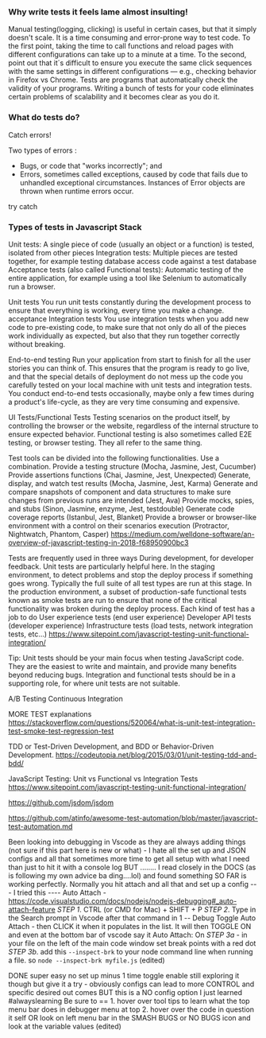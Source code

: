 
### Why write tests it feels lame almost insulting! 
Manual testing(logging, clicking) is useful in certain cases, but that it simply doesn't scale.
It is a time consuming and error-prone way to test code. To the first point, taking the time to call functions and reload pages with different configurations can take up to a minute at a time. To the second, point out that it´s difficult to ensure you execute the same click sequences with the same settings in different configurations — e.g., checking behavior in Firefox vs Chrome. Tests are programs that automatically check the validity of your programs. Writing a bunch of tests for your code eliminates certain problems of scalability and it becomes clear as you do it.

### What do tests do?
Catch errors!

Two types of errors :
- Bugs, or code that "works incorrectly"; and
- Errors, sometimes called exceptions, caused by code that fails due to unhandled exceptional circumstances. Instances of Error objects are thrown when runtime errors occur.

try catch 
### Types of tests in Javascript Stack
Unit tests: A single piece of code (usually an object or a function) is tested, isolated from other pieces
Integration tests: Multiple pieces are tested together, for example testing database access code against a test database
Acceptance tests (also called Functional tests): Automatic testing of the entire application, for example using a tool like Selenium to automatically run a browser.

Unit tests
You run unit tests constantly during the development process to ensure that everything is working, every time you make a change.
acceptance 
Integration tests
You use integration tests when you add new code to pre-existing code, to make sure that not only do all of the pieces work individually as expected, but also that they run together correctly without breaking.

End-to-end testing
Run your application from start to finish for all the user stories you can think of. This ensures that the program is ready to go live, and that the special details of deployment do not mess up the code you carefully tested on your local machine with unit tests and integration tests. You conduct end-to-end tests occasionally, maybe only a few times during a product's life-cycle, as they are very time consuming and expensive.

UI Tests/Functional Tests
Testing scenarios on the product itself, by controlling the browser or the website, regardless of the internal structure to ensure expected behavior.
Functional testing is also sometimes called E2E testing, or browser testing. They all refer to the same thing.

Test tools can be divided into the following functionalities. Use a combination.
Provide a testing structure (Mocha, Jasmine, Jest, Cucumber)
Provide assertions functions (Chai, Jasmine, Jest, Unexpected)
Generate, display, and watch test results (Mocha, Jasmine, Jest, Karma)
Generate and compare snapshots of component and data structures to make sure changes from previous runs are intended (Jest, Ava)
Provide mocks, spies, and stubs (Sinon, Jasmine, enzyme, Jest, testdouble)
Generate code coverage reports (Istanbul, Jest, Blanket)
Provide a browser or browser-like environment with a control on their scenarios execution (Protractor, Nightwatch, Phantom, Casper)
https://medium.com/welldone-software/an-overview-of-javascript-testing-in-2018-f68950900bc3

Tests are frequently used in three ways
During development, for developer feedback. Unit tests are particularly helpful here.
In the staging environment, to detect problems and stop the deploy process if something goes wrong. Typically the full suite of all test types are run at this stage.
In the production environment, a subset of production-safe functional tests known as smoke tests are run to ensure that none of the critical functionality was broken during the deploy process.
Each kind of test has a job to do
User experience tests (end user experience)
Developer API tests (developer experience)
Infrastructure tests (load tests, network integration tests, etc…)
https://www.sitepoint.com/javascript-testing-unit-functional-integration/

Tip:
Unit tests should be your main focus when testing JavaScript code. They are the easiest to write and maintain, and provide many benefits beyond reducing bugs. Integration and functional tests should be in a supporting role, for where unit tests are not suitable.

A/B Testing 
Continuous Integration

MORE TEST explanations
https://stackoverflow.com/questions/520064/what-is-unit-test-integration-test-smoke-test-regression-test

TDD or Test-Driven Development, and BDD or Behavior-Driven Development.
https://codeutopia.net/blog/2015/03/01/unit-testing-tdd-and-bdd/

JavaScript Testing: Unit vs Functional vs Integration Tests
https://www.sitepoint.com/javascript-testing-unit-functional-integration/

https://github.com/jsdom/jsdom

https://github.com/atinfo/awesome-test-automation/blob/master/javascript-test-automation.md




Been looking into debugging in Vscode as they are always adding things (not sure if this part here is new or what) - I hate all the set up and JSON configs and all that sometimes more time to get all setup with what I need than just to hit it with a console log BUT ........ I read closely in the DOCS (as is following my own advice ba ding....lol) and found something SO FAR is working perfectly. Normally you hit attach and all that and set up a config ---
I tried this ----  Auto Attach -  https://code.visualstudio.com/docs/nodejs/nodejs-debugging#_auto-attach-feature
*STEP 1*. CTRL (or CMD for Mac) + SHIFT + P
*STEP 2*. Type in the Search prompt in Vscode after that command in 1 -- Debug Toggle Auto Attach - then CLICK it when it populates in the list. It will then TOGGLE ON and even at the bottom bar of vscode say it Auto Attach: On
*STEP 3a* - in your file on the left of the main code window set break points with a red dot
*STEP 3b*. add this `--inspect-brk` to your node command line when running a file. so `node --inspect-brk myfile.js` (edited) 

DONE
super easy no set up minus 1 time toggle enable
still exploring it though but give it a try - obviously configs can lead to more CONTROL and specific desired out comes BUT this is a NO config option I just learned #alwayslearning
Be sure to == 1. hover over tool tips to learn what the top menu bar does in debugger menu at top
2. hover over the code in question it self OR look on left menu bar in the SMASH BUGS or NO BUGS icon and look at the variable values (edited) 

